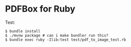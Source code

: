 # PDFBox for Ruby

Test:

```sh-session
$ bundle install
$ ./mvnw package # can i make bundler run this?
$ bundle exec ruby -Ilib:test test/pdf_to_image_test.rb
```
